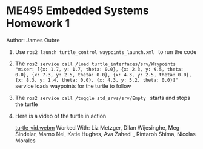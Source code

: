 # ME495 Embedded Systems Homework 1
Author: James Oubre
1. Use `ros2 launch turtle_control waypoints_launch.xml ` to run the code
2. The `ros2 service call /load turtle_interfaces/srv/Waypoints "mixer: [{x: 1.7, y: 1.7, theta: 0.0}, {x: 2.3, y: 9.5, theta: 0.0}, {x: 7.3, y: 2.5, theta: 0.0}, {x: 4.3, y: 2.5, theta: 0.0}, {x: 8.3, y: 1.4, theta: 0.0}, {x: 4.3, y: 5.2, theta: 0.0}]"` service loads waypoints for the turtle to follow
3. The `ros2 service call /toggle std_srvs/srv/Empty ` starts and stops the turtle
4. Here is a video of the turtle in action

   [turtle_vid.webm](https://user-images.githubusercontent.com/46512429/193491118-21042707-626d-49c2-bbda-dcab09c84b9e.webm)
Worked With: Liz Metzger, Dilan Wijesinghe, Meg Sindelar, Marno Nel, Katie Hughes, Ava Zahedi , Rintaroh Shima, Nicolas Morales